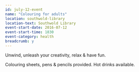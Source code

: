 ```yaml
---
id: july-12-event
name: "Colouring for adults"
location: southwold-library
location-text: Southwold Library
event-start-date: 2016-07-12
event-start-time: 1830
event-category: health
breadcrumb: y
---
```

Unwind, unleash your creativity, relax & have fun.

Colouring sheets, pens & pencils provided. Hot drinks available.
